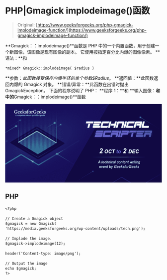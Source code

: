 # PHP|Gmagick implodeimage()函数

> Original: [https://www.geeksforgeeks.org/php-gmagick-implodeimage-function/](https://www.geeksforgeeks.org/php-gmagick-implodeimage-function/)

**Gmagick：：implodeimage()**函数是 PHP 中的一个内置函数，用于创建一个新图像，该图像是现有图像的副本。 它使用按指定百分比内爆的图像像素。
**语法：**和

```
*mixed* Gmagick::implodeimage( $radius )
```

**参数：**此函数接受保存内爆半径的单个参数*$Radius*。
**返回值：**此函数返回内爆的 Gmagick 对象。
**错误/异常：**此函数在出错时抛出 GmagickException。
下面的程序说明了 PHP：
**程序 1：**和
**输入图像：**和
中的**Gmagick：：implodeimage()**函数

![](img/88e955c2701e97341d552eba1b5adceb.png)

## PHP

```
<?php

// Create a Gmagick object
$gmagick = new Gmagick(
'https://media.geeksforgeeks.org/wp-content/uploads/tech.png');

// Implode the image.
$gmagick->implodeimage(12);

header('Content-type: image/png');

// Output the image
echo $gmagick;
?>
```